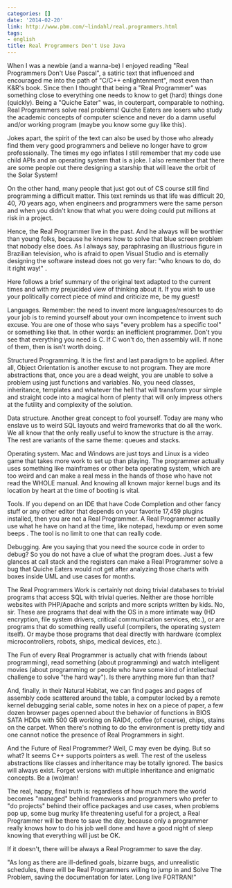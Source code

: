 ```yaml
---
categories: []
date: '2014-02-20'
link: http://www.pbm.com/~lindahl/real.programmers.html
tags:
- english
title: Real Programmers Don't Use Java
---
```


When I was a newbie (and a wanna-be) I enjoyed reading "Real Programmers Don't Use Pascal", a satiric text that influenced and encouraged me into the path of "C/C++ enlightenment", most even than K&R's book. Since then I thought that being a "Real Programmer" was something close to everything one needs to know to get (hard) things done (quickly). Being a "Quiche Eater" was, in couterpart, comparable to nothing. Real Programmers solve real problems! Quiche Eaters are losers who study the academic concepts of computer science and never do a damn useful and/or working program (maybe you know some guy like this).

Jokes apart, the spirit of the text can also be used by those who already find them very good programmers and believe no longer have to grow professionally. The times my ego inflates I still remember that my code use child APIs and an operating system that is a joke. I also remember that there are some people out there designing a starship that will leave the orbit of the Solar System!

On the other hand, many people that just got out of CS course still find programming a difficult matter. This text reminds us that life was difficult 20, 40, 70 years ago, when engineers and programmers were the same person and when you didn't know that what you were doing could put millions at risk in a project.

Hence, the Real Programmer live in the past. And he always will be worthier than young folks, because he knows how to solve that blue screen problem that nobody else does. As I always say, paraphrasing an illustrious figure in Brazilian television, who is afraid to open Visual Studio and is eternally designing the software instead does not go very far: "who knows to do, do it right way!" .

Here follows a brief summary of the original text adapted to the current times and with my prejucided view of thinking about it. If you wish to use your politically correct piece of mind and criticize me, be my guest!

Languages. Remember: the need to invent more languages/resources to do your job is to remind yourself about your own incompetence to invent such excuse. You are one of those who says "every problem has a specific tool" or something like that. In other words: an inefficient programmer. Don't you see that everything you need is C. If C won't do, then assembly will. If none of them, then is isn't worth doing.

Structured Programming. It is the first and last paradigm to be applied. After all, Object Orientation is another excuse to not program. They are more abstractions that, once you are a dead weight, you are unable to solve a problem using just functions and variables. No, you need classes, inheritance, templates and whatever the hell that will transform your simple and straight code into a magical horn of plenty that will only impress others at the futility and complexity of the solution.

Data structure. Another great concept to fool yourself. Today are many who enslave us to weird SQL layouts and weird frameworks that do all the work. We all know that the only really useful to know the structure is the array. The rest are variants of the same theme: queues and stacks.

Operating system. Mac and Windows are just toys and Linux is a video game that takes more work to set up than playing. The programmer actually uses something like mainframes or other beta operating system, which are too weird and can make a real mess in the hands of those who have not read the WHOLE manual. And knowing all known major kernel bugs and its location by heart at the time of booting is vital.

Tools. If you depend on an IDE that have Code Completion and other fancy stuff or any other editor that depends on your favorite 17,459 plugins installed, then you are not a Real Programmer. A Real Programmer actually use what he have on hand at the time, like notepad, hexdump or even some beeps . The tool is no limit to one that can really code.

Debugging. Are you saying that you need the source code in order to debug? So you do not have a clue of what the program does. Just a few glances at call stack and the registers can make a Real Programmer solve a bug that Quiche Eaters would not get after analyzing those charts with boxes inside UML and use cases for months.

The Real Programmers Work is certainly not doing trivial databases to trivial programs that access SQL with trivial queries. Neither are those horrible websites with PHP/Apache and scripts and more scripts written by kids. No, sir. These are programs that deal with the OS in a more intimate way (HD encryption, file system drivers, critical communication services, etc.), or are programs that do something really useful (compilers, the operating system itself). Or maybe those programs that deal directly with hardware (complex microcontrollers, robots, ships, medical devices, etc.).

The Fun of every Real Programmer is actually chat with friends (about programming), read something (about programming) and watch intelligent movies (about programming or people who have some kind of intellectual challenge to solve "the hard way"). Is there anything more fun than that?

And, finally, in their Natural Habitat, we can find pages and pages of assembly code scattered around the table, a computer locked by a remote kernel debugging serial cable, some notes in hex on a piece of paper, a few dozen browser pages openned about the behavior of functions in BIOS SATA HDDs with 500 GB working on RAID4, coffee (of course), chips, stains on the carpet. When there's nothing to do the environment is pretty tidy and one cannot notice the presence of Real Programmers in sight.

And the Future of Real Programmer? Well, C may even be dying. But so what? It seems C++ supports pointers as well. The rest of the useless abstractions like classes and inheritance may be totally ignored. The basics will always exist. Forget versions with multiple inheritance and enigmatic concepts. Be a (wo)man!

The real, happy, final truth is: regardless of how much more the world becomes "managed" behind frameworks and programmers who prefer to "do projects" behind their office packages and use cases, when problems pop up, some bug murky life threatening useful for a project, a Real Programmer will be there to save the day, because only a programmer really knows how to do his job well done and have a good night of sleep knowing that everything will just be OK.

If it doesn't, there will be always a Real Programmer to save the day.

"As long as there are ill-defined goals, bizarre bugs, and unrealistic schedules, there will be Real Programmers willing to jump in and Solve The Problem, saving the documentation for later. Long live FORTRAN!"
